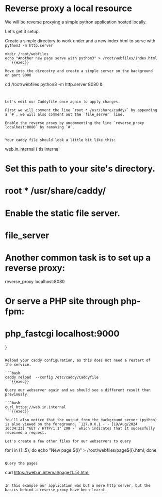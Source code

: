 # Reverse proxy a local resource

We will be reverse proxying a simple python application hosted locally.

Let's get it setup.

Create a simple directory to work under and a new index.html to serve with `python3 -m http.server`

```
mkdir /root/webfiles
echo "Another new page serve with python3" > /root/webfiles/index.html
```{{exec}}

Move into the direcotry and create a simple server on the background on port 9000

```
cd /root/webfiles
python3 -m http.server 8080 &
```{{exec}}


Let's edit our Caddyfile once again to apply changes.

First we will comment the line `root * /usr/share/caddy/` by appending a `#`, we will also comment out the `file_server` line.

Enable the reverse proxy by uncommenting the line `reverse_proxy localhost:8080` by removing `#`.


Your caddy file should look a little bit like this:

```
web.in.internal {
  tls internal
  # Set this path to your site's directory.
  # root * /usr/share/caddy/

  # Enable the static file server.
  # file_server

  # Another common task is to set up a reverse proxy:
  reverse_proxy localhost:8080

  # Or serve a PHP site through php-fpm:
  # php_fastcgi localhost:9000
}
```

Reload your caddy configuration, as this does not need a restart of the service.

```bash
caddy reload  --config /etc/caddy/Caddyfile
```{{exec}}

Query our webserver again and we should see a different result than previously.

```bash
curl https://web.in.internal
```{{exec}}

You'll also notice that the output from the background server (python) is also viewed on the foreground. `127.0.0.1 - - [19/Aug/2024 16:34:23] "GET / HTTP/1.1" 200 -` which indicates that it sucessfully received a request.

Let's create a few other files for our webservers to query

```
for i in {1..5}; do echo "New page ${i}" > /root/webfiles/page${i}.html; done
```{{exec}}

Query the pages

```
curl https://web.in.internal/page{1..5}.html
```{{exec}}

In this example our application was but a mere http server, but the basics behind a reverse_proxy have been learnt.